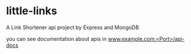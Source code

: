 # little-links
A Link Shortener api project by Express and MongoDB

you can see documentation about apis in www.example.com:<Port>/api-docs

